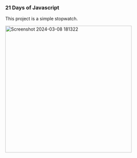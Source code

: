 ### 21 Days of Javascript

This project is a simple stopwatch.

<img width="398" alt="Screenshot 2024-03-08 181322" src="https://github.com/NikolaVekic/21-days-of-javascript/assets/55920607/f0c78bbf-d986-4e58-84cd-419ea092b684">
